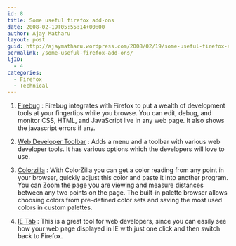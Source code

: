 ```yaml
---
id: 8
title: Some useful firefox add-ons
date: 2008-02-19T05:55:14+00:00
author: Ajay Matharu
layout: post
guid: http://ajaymatharu.wordpress.com/2008/02/19/some-useful-firefox-add-ons/
permalink: /some-useful-firefox-add-ons/
ljID:
  - 4
categories:
  - Firefox
  - Technical
---
```

1) <a title="Firebug" href="https://addons.mozilla.org/en-US/firefox/addon/1843" target="_blank">Firebug</a> : Firebug integrates with Firefox to put a wealth of development tools at your fingertips while you browse. You can edit, debug, and monitor CSS, HTML, and JavaScript live in any web page. It also shows the javascript errors if any.

2) <a title="Web Developer Toolbar" href="https://addons.mozilla.org/en-US/firefox/addon/60" target="_blank">Web Developer Toolbar</a> : Adds a menu and a toolbar with various web developer tools. It has various options which the developers will love to use.

3) <a title="Colorzilla" href="https://addons.mozilla.org/en-US/firefox/addon/271" target="_blank">Colorzilla</a> : With ColorZilla you can get a color reading from any point in your browser, quickly adjust this color and paste it into another program. You can Zoom the page you are viewing and measure distances between any two points on the page. The built-in palette browser allows choosing colors from pre-defined color sets and saving the most used colors in custom palettes.

4) <a title="IE Tab" href="https://addons.mozilla.org/en-US/firefox/addon/1419" target="_blank">IE Tab</a> : This is a great tool for web developers, since you can easily see how your web page displayed in IE with just one click and then switch back to Firefox.